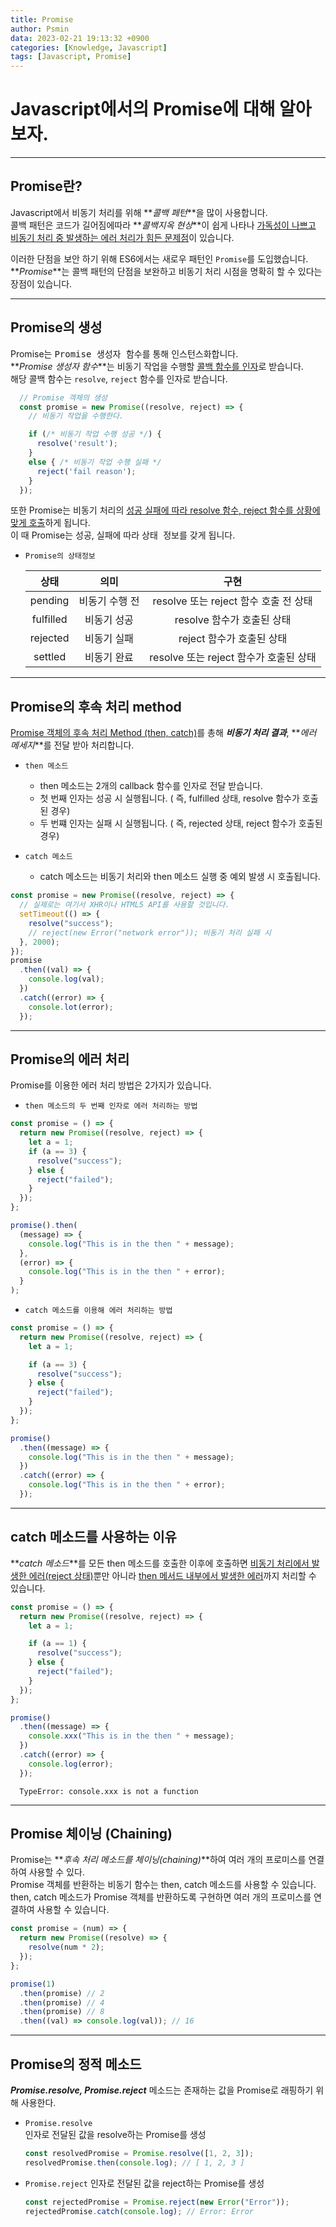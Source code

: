 ```yaml
---
title: Promise
author: Psmin
data: 2023-02-21 19:13:32 +0900
categories: [Knowledge, Javascript]
tags: [Javascript, Promise]
---
```


# Javascript에서의 Promise에 대해 알아보자.

---

## Promise란?

Javascript에서 비동기 처리를 위해 **_콜백 페턴_**을 많이 사용합니다.  
콜백 패턴은 코드가 길어짐에따라 **_콜백지옥 현상_**이 쉽게 나타나 <u>가독성이 나쁘고 비동기 처리 중 발생하는 에러 처리가 힘든 문제점</u>이 있습니다.

이러한 단점을 보안 하기 위해 ES6에서는 새로우 패턴인 `Promise`를 도입했습니다.  
**_Promise_**는 콜백 패턴의 단점을 보완하고 비동기 처리 시점을 명확히 할 수 있다는 장점이 있습니다.

---

## Promise의 생성

Promise는 <kbd>Promise 생성자 함수</kbd>를 통해 인스턴스화합니다.  
**_Promise 생성자 함수_**는 비동기 작업을 수행할 <u>콜백 함수를 인자</u>로 받습니다.  
해당 콜백 함수는 `resolve`, `reject` 함수를 인자로 받습니다.

```js
  // Promise 객체의 생성
  const promise = new Promise((resolve, reject) => {
    // 비동기 작업을 수행한다.

    if (/* 비동기 작업 수행 성공 */) {
      resolve('result');
    }
    else { /* 비동기 작업 수행 실패 */
      reject('fail reason');
    }
  });
```

또한 Promise는 비동기 처리의 <u>성공 실패에 따라 resolve 함수, reject 함수를 상황에 맞게 호출</u>하게 됩니다.  
이 때 Promise는 성공, 실패에 따라 <kbd>상태 정보</kbd>를 갖게 됩니다.

- `Promise의 상태정보`

  |   상태    |      의미      |                  구현                  |
  | :-------: | :------------: | :------------------------------------: |
  |  pending  | 비동기 수행 전 | resolve 또는 reject 함수 호출 전 상태  |
  | fulfilled |  비동기 성공   |       resolve 함수가 호출된 상태       |
  | rejected  |  비동기 실패   |       reject 함수가 호출된 상태        |
  |  settled  |  비동기 완료   | resolve 또는 reject 함수가 호출된 상태 |

---

## Promise의 후속 처리 method

<u>Promise 객체의 후속 처리 Method (then, catch)</u>를 총해 **_비동기 처리 결과_**, **_에러 메세지_**를 전달 받아 처리합니다.

- `then 메소드`

  - then 메소드는 2개의 callback 함수를 인자로 전달 받습니다.
  - 첫 번째 인자는 성공 시 실행됩니다. ( 즉, fulfilled 상태, resolve 함수가 호출된 경우)
  - 두 번쨰 인자는 실패 시 실행됩니다. ( 즉, rejected 상태, reject 함수가 호출된 경우)

- `catch 메소드`
  - catch 메소드는 비동기 처리와 then 메소드 실행 중 예외 발생 시 호출됩니다.

```js
const promise = new Promise((resolve, reject) => {
  // 실제로는 여기서 XHR이나 HTML5 API를 사용할 것입니다.
  setTimeout(() => {
    resolve("success");
    // reject(new Error("network error")); 비동기 처리 실패 시
  }, 2000);
});
promise
  .then((val) => {
    console.log(val);
  })
  .catch((error) => {
    console.lot(error);
  });
```

---

## Promise의 에러 처리

Promise를 이용한 에러 처리 방법은 2가지가 있습니다.

- `then 메소드의 두 번째 인자로 에러 처리하는 방법`

```js
const promise = () => {
  return new Promise((resolve, reject) => {
    let a = 1;
    if (a == 3) {
      resolve("success");
    } else {
      reject("failed");
    }
  });
};

promise().then(
  (message) => {
    console.log("This is in the then " + message);
  },
  (error) => {
    console.log("This is in the then " + error);
  }
);
```

- `catch 메소드를 이용해 에러 처리하는 방법`

```js
const promise = () => {
  return new Promise((resolve, reject) => {
    let a = 1;

    if (a == 3) {
      resolve("success");
    } else {
      reject("failed");
    }
  });
};

promise()
  .then((message) => {
    console.log("This is in the then " + message);
  })
  .catch((error) => {
    console.log("This is in the then " + error);
  });
```

---

## catch 메소드를 사용하는 이유

**_catch 메소드_**를 모든 then 메소드를 호출한 이후에 호출하면 <u>비동기 처리에서 발생한 에러(reject 상태)</u>뿐만 아니라 <u>then 메서드 내부에서 발생한 에러</u>까지 처리할 수 있습니다.

```js
const promise = () => {
  return new Promise((resolve, reject) => {
    let a = 1;

    if (a == 1) {
      resolve("success");
    } else {
      reject("failed");
    }
  });
};

promise()
  .then((message) => {
    console.xxx("This is in the then " + message);
  })
  .catch((error) => {
    console.log(error);
  });
```

```
  TypeError: console.xxx is not a function
```

---

## Promise 체이닝 (Chaining)

Promise는 **_후속 처리 메소드를 체이닝(chaining)_**하여 여러 개의 프로미스를 연결하여 사용할 수 있다.  
Promise 객체를 반환하는 비동기 함수는 then, catch 메소드를 사용할 수 있습니다.  
then, catch 메소드가 Promise 객체를 반환하도록 구현하면 여러 개의 프로미스를 연결하여 사용할 수 있습니다.

```js
const promise = (num) => {
  return new Promise((resolve) => {
    resolve(num * 2);
  });
};

promise(1)
  .then(promise) // 2
  .then(promise) // 4
  .then(promise) // 8
  .then((val) => console.log(val)); // 16
```

---

## Promise의 정적 메소드

**_Promise.resolve, Promise.reject_** 메소드는 존재하는 값을 Promise로 래핑하기 위해 사용한다.

- `Promise.resolve`  
  인자로 전달된 값을 resolve하는 Promise를 생성

  ```js
  const resolvedPromise = Promise.resolve([1, 2, 3]);
  resolvedPromise.then(console.log); // [ 1, 2, 3 ]
  ```

- `Promise.reject`
  인자로 전달된 값을 reject하는 Promise를 생성
  ```js
  const rejectedPromise = Promise.reject(new Error("Error"));
  rejectedPromise.catch(console.log); // Error: Error
  ```
